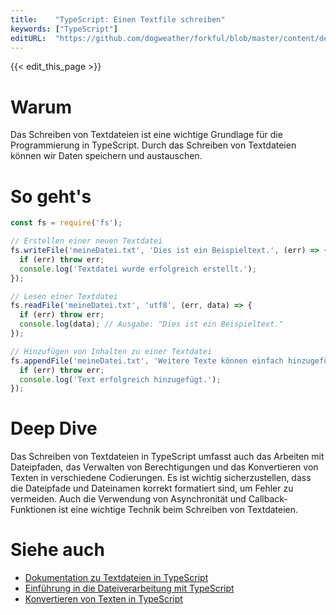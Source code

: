 ```yaml
---
title:    "TypeScript: Einen Textfile schreiben"
keywords: ["TypeScript"]
editURL:  "https://github.com/dogweather/forkful/blob/master/content/de/typescript/writing-a-text-file.md"
---
```


{{< edit_this_page >}}

# Warum

Das Schreiben von Textdateien ist eine wichtige Grundlage für die Programmierung in TypeScript. Durch das Schreiben von Textdateien können wir Daten speichern und austauschen.

# So geht's

```TypeScript
const fs = require('fs');

// Erstellen einer neuen Textdatei
fs.writeFile('meineDatei.txt', 'Dies ist ein Beispieltext.', (err) => {
  if (err) throw err;
  console.log('Textdatei wurde erfolgreich erstellt.');
});

// Lesen einer Textdatei
fs.readFile('meineDatei.txt', 'utf8', (err, data) => {
  if (err) throw err;
  console.log(data); // Ausgabe: "Dies ist ein Beispieltext."
});

// Hinzufügen von Inhalten zu einer Textdatei
fs.appendFile('meineDatei.txt', 'Weitere Texte können einfach hinzugefügt werden.', (err) => {
  if (err) throw err;
  console.log('Text erfolgreich hinzugefügt.');
});
```

# Deep Dive

Das Schreiben von Textdateien in TypeScript umfasst auch das Arbeiten mit Dateipfaden, das Verwalten von Berechtigungen und das Konvertieren von Texten in verschiedene Codierungen. Es ist wichtig sicherzustellen, dass die Dateipfade und Dateinamen korrekt formatiert sind, um Fehler zu vermeiden. Auch die Verwendung von Asynchronität und Callback-Funktionen ist eine wichtige Technik beim Schreiben von Textdateien.

# Siehe auch

- [Dokumentation zu Textdateien in TypeScript](https://www.typescriptlang.org/docs/handbook/declaration-files/by-example.html)
- [Einführung in die Dateiverarbeitung mit TypeScript](https://blog.logrocket.com/working-with-files-in-typescript-part-1-a20dcde9d5d6/)
- [Konvertieren von Texten in TypeScript](https://www.npmjs.com/package/convert-string)